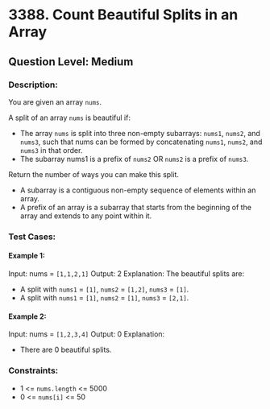 # 3388. Count Beautiful Splits in an Array
## Question Level: Medium
### Description:
You are given an array `nums`.

A split of an array `nums` is beautiful if:
- The array `nums` is split into three non-empty subarrays: `nums1`, `nums2`, and `nums3`, such that nums can be formed by concatenating `nums1`, `nums2`, and `nums3` in that order.
- The subarray nums1 is a prefix of `nums2` OR `nums2` is a prefix of `nums3`.

Return the number of ways you can make this split.

- A subarray is a contiguous non-empty sequence of elements within an array.
- A prefix of an array is a subarray that starts from the beginning of the array and extends to any point within it.

### Test Cases:
#### Example 1:
Input: nums = `[1,1,2,1]`
Output: 2
Explanation:
The beautiful splits are:
- A split with `nums1` = `[1]`, `nums2` = `[1,2]`, `nums3` = `[1]`.
- A split with `nums1` = `[1]`, `nums2` = `[1]`, `nums3` = `[2,1]`.

#### Example 2:
Input: nums = `[1,2,3,4]`
Output: 0
Explanation:
- There are 0 beautiful splits.

### Constraints:
- 1 <= `nums.length` <= 5000
- 0 <= `nums[i]` <= 50